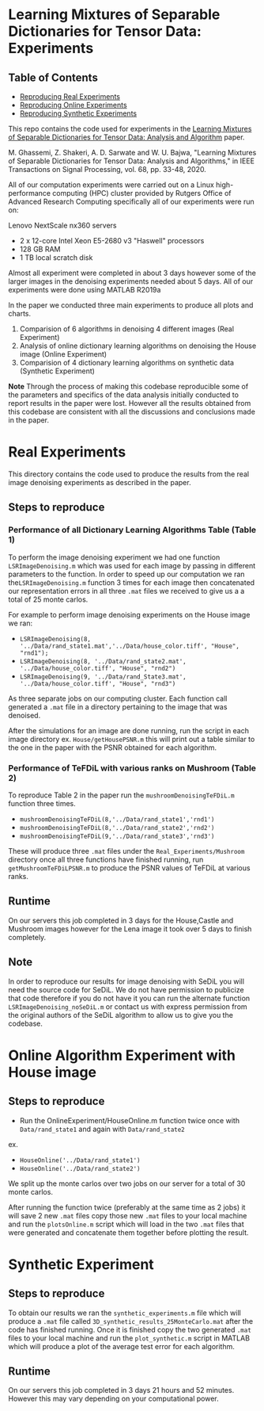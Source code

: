 # Learning Mixtures of Separable Dictionaries for Tensor Data: Experiments
## Table of Contents
<!-- MarkdownTOC -->
- [Reproducing Real Experiments](#real_experiments)
- [Reproducing Online Experiments](#online_experiments)
- [Reproducing Synthetic Experiments](#synthetic_experiments)
<!-- /MarkdownTOC -->


This repo contains the code used for experiments in the [Learning Mixtures of Separable Dictionaries for Tensor Data: Analysis and Algorithm](https://arxiv.org/pdf/1903.09284.pdf) paper.

M. Ghassemi, Z. Shakeri, A. D. Sarwate and W. U. Bajwa, "Learning Mixtures of Separable Dictionaries for Tensor Data: Analysis and Algorithms," in IEEE Transactions on Signal Processing, vol. 68, pp. 33-48, 2020.

All of our computation experiments were carried out on a Linux high-performance computing (HPC) cluster provided by Rutgers Office of Advanced Research Computing specifically all of our experiments were run on: 

Lenovo NextScale nx360 servers
- 2 x 12-core Intel Xeon E5-2680 v3 "Haswell" processors
- 128 GB RAM
- 1 TB local scratch disk

Almost all experiment were completed in about 3 days however some of the larger images in the denoising experiments needed about 5 days.
All of our experiments were done using MATLAB R2019a

In the paper we conducted three main experiments to produce all plots and charts.

1. Comparision of 6 algorithms in denoising 4 different images (Real Experiment)
2. Analysis of online dictionary learning algorithms on denoising the House image (Online Experiment)
3. Comparision of 4 dictionary learning algorithms on synthetic data (Synthetic Experiment)

**Note** Through the process of making this codebase reproducible some of the parameters and specifics of the data analysis initially conducted to report results in the paper were lost. However all the results obtained from this codebase are consistent with all the discussions and conclusions made in the paper.

<a name="real_experiments"></a>
# Real Experiments
This directory contains the code used to produce the results from the real image denoising experiments as described in the paper.

## Steps to reproduce
### Performance of all Dictionary Learning Algorithms Table (Table 1)
To perform the image denoising experiment we had one function `LSRImageDenoising.m` which was used for each image by passing in different parameters to the function. In order to speed up our computation we ran the`LSRImageDenoising.m` function 3 times for each image then concatenated our representation errors in all three `.mat` files we received to give us a a total of 25 monte carlos.

For example to perform image denoising experiments on the House image we ran:
- `LSRImageDenoising(8, '../Data/rand_state1.mat','../Data/house_color.tiff', "House", "rnd1");`
- `LSRImageDenoising(8, '../Data/rand_state2.mat', '../Data/house_color.tiff', "House", "rnd2")`
- `LSRImageDenoising(9, '../Data/rand_State3.mat', '../Data/house_color.tiff', "House", "rnd3")`

As three separate jobs on our computing cluster. Each function call generated a `.mat` file in a directory pertaining to the image that was denoised. 

After the simulations for an image are done running, run the script in each image directory 
ex. `House/getHousePSNR.m` this will print out a table similar to the one in the paper with the PSNR obtained for each algorithm.

### Performance of TeFDiL with various ranks on Mushroom (Table 2)
To reproduce Table 2 in the paper run the `mushroomDenoisingTeFDiL.m` function three times.
- `mushroomDenoisingTeFDiL(8,'../Data/rand_state1','rnd1')`
- `mushroomDenoisingTeFDiL(8,'../Data/rand_state2','rnd2')`
- `mushroomDenoisingTeFDiL(9,'../Data/rand_state3','rnd3')`

These will produce three `.mat` files under the `Real_Experiments/Mushroom` directory once all three functions have finished running, run `getMushroomTeFDiLPSNR.m` to produce the PSNR values of TeFDiL at various ranks.

## Runtime
On our servers this job completed in 3 days for the House,Castle and Mushroom images however for the Lena image it took over 5 days to finish completely.

## Note
In order to reproduce our results for image denoising with SeDiL you will need the source code for SeDiL. We do not have permission to publicize that code therefore if you do not have it you can run the alternate function `LSRImageDenoising_noSeDiL.m` or contact us with express permission from the original authors of the SeDiL algorithm to allow us to give you the codebase.

<a name="online_experiments"></a>
# Online Algorithm Experiment with House image
## Steps to reproduce
- Run the OnlineExperiment/HouseOnline.m function twice once with `Data/rand_state1` and again with `Data/rand_state2`

ex.
- `HouseOnline('../Data/rand_state1')`
- `HouseOnline('../Data/rand_state2')`

We split up the monte carlos over two jobs on our server for a total of 30 monte carlos.

After running the function twice (preferably at the same time as 2 jobs) it will save 2 new `.mat` files copy those new `.mat` files to your local machine and run the  `plotsOnline.m` script which will load in the two `.mat` files that were generated and concatenate them together before plotting the result. 

<a name="synthetic_experiments"></a>
# Synthetic Experiment

## Steps to reproduce
To obtain our results we ran the `synthetic_experiments.m` file which will produce a `.mat` file called `3D_synthetic_results_25MonteCarlo.mat` after the code has finished running. Once it is finished copy the two generated `.mat` files to your local machine and run the `plot_synthetic.m` script in MATLAB which will produce a plot of the average test error for each algorithm.

## Runtime
On our servers this job completed in 3 days 21 hours and 52 minutes. However this may vary depending on your computational power.


